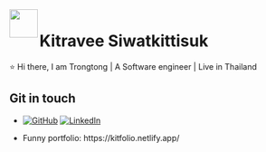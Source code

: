 <img align='left' src='https://user-images.githubusercontent.com/5713670/87202985-820dcb80-c2b6-11ea-9f56-7ec461c497c3.gif' width='50"'>

# Kitravee Siwatkittisuk
⭐ Hi there, I am Trongtong | A Software engineer | Live in Thailand 

## Git in touch
<ul>
  <li><p align="left">
    <a href="https://github.com/kitravee"><img src="https://img.shields.io/github/followers/kitravee.svg?label=GitHub&style=social" alt="GitHub"></a>
	  <a href="https://www.linkedin.com/in/kitravee"><img src="https://img.shields.io/badge/LinkedIn--_.svg?style=social&logo=linkedin" alt="LinkedIn"></a>
  </p>
  </li>
  <li>Funny portfolio: https://kitfolio.netlify.app/</li>
</ul>



<!--
**kitravee/kitravee** is a ✨ _special_ ✨ repository because its `README.md` (this file) appears on your GitHub profile.

Here are some ideas to get you started:

- 🔭 I’m currently working on ...
- 🌱 I’m currently learning ...
- 👯 I’m looking to collaborate on ...
- 🤔 I’m looking for help with ...
- 💬 Ask me about ...
- 📫 How to reach me: ...
- 😄 Pronouns: ...
- ⚡ Fun fact: ...
-->
